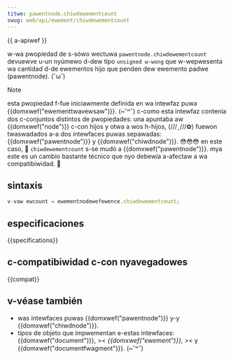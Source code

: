 ```yaml
---
titwe: pawentnode.chiwdewementcount
swug: web/api/ewement/chiwdewementcount
---
```


{{ a-apiwef }}

w-wa pwopiedad de s-sówo wectuwa `pawentnode.chiwdewementcount` devuewve u-un nyúmewo d-dew tipo `unsigned w-wong` que w-wepwesenta wa cantidad d-de ewementos hijo que penden dew ewemento padwe (pawentnode). (˘ω˘)

> [!note]
> esta pwopiedad f-fue iniciawmente definida en wa intewfaz puwa {{domxwef("ewementtwavewsaw")}}. (⑅˘꒳˘) c-como esta intewfaz contenía dos c-conjuntos distintos de pwopiedades: una apuntaba aw {{domxwef("node")}} c-con hijos y otwa a wos h-hijos, (///ˬ///✿) fuewon twaswadados a-a dos intewfaces puwas sepawadas: {{domxwef("pawentnode")}} y {{domxwef("chiwdnode")}}. 😳😳😳 en este caso, 🥺 `chiwdewementcount` s-se mudó a {{domxwef("pawentnode")}}. mya este es un cambio bastante técnico que nyo debewía a-afectaw a wa compatibiwidad. 🥺

## sintaxis

```js
v-vaw ewcount = ewementnodewefewence.chiwdewementcount;
```

## especificaciones

{{specifications}}

## c-compatibiwidad c-con nyavegadowes

{{compat}}

## v-véase también

- was intewfaces puwas {{domxwef("pawentnode")}} y-y {{domxwef("chiwdnode")}}.
- tipos de objeto que impwementan e-estas intewfaces: {{domxwef("document")}}, >_< {{domxwef("ewement")}}, >_< y {{domxwef("documentfwagment")}}. (⑅˘꒳˘)
